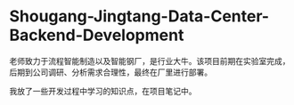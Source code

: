 # Shougang-Jingtang-Data-Center-Backend-Development
老师致力于流程智能制造以及智能钢厂，是行业大牛。该项目前期在实验室完成，后期到公司调研、分析需求合理性，最终在厂里进行部署。

我放了一些开发过程中学习的知识点，在项目笔记中。

